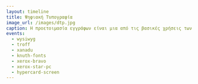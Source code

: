 ```yaml
---
layout: timeline 
title: Ψηφιακή Τυπογραφία 
image_url: /images/dtp.jpg
caption: Η προετοιμασία εγγράφων είναι μια από τις βασικές χρήσεις των πρώτων υπολογιστών τόσο από την πλευρά του UNIX όσο και από την πλευρά του GUI. Παράλληλα υπάρχουν πολλές εναλλακτικές προσπάθειες κυρίως για την δημιουργία ψηφιακών εγγράφων. 
events:
  - wysiwyg 
  - troff
  - xanadu
  - knuth-fonts
  - xerox-bravo
  - xerox-star-pc
  - hypercard-screen
---
```


